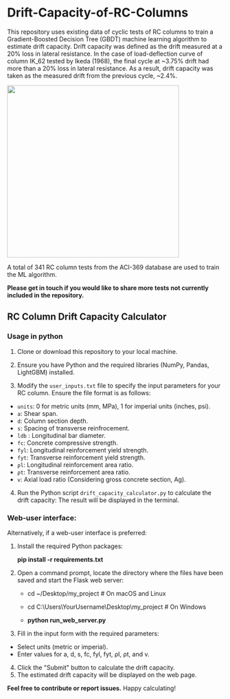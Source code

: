 # Drift-Capacity-of-RC-Columns
This repository uses existing data of cyclic tests of RC columns to train a Gradient-Boosted Decision Tree (GBDT) machine learning algorithm to estimate drift capacity. Drift capacity was defined as the drift measured at a 20% loss in lateral resistance. In the case of load-deflection curve of column IK_62 tested by Ikeda (1968), the final cycle at ~3.75% drift had more than a 20% loss in lateral resistance. As a result, drift capacity was taken as the measured drift from the previous cycle, ~2.4%.

<img src="https://github.com/LiamPledger/Drift-Capacity-of-RC-Columns/assets/145072932/dd3749e5-7426-4c0d-ac38-88123862a678" width="400" height="400">

A total of 341 RC column tests from the ACI-369 database are used to train the ML algorithm.

**Please get in touch if you would like to share more tests not currently included in the repository.**

## RC Column Drift Capacity Calculator
### Usage in python

1. Clone or download this repository to your local machine.

2. Ensure you have Python and the required libraries (NumPy, Pandas, LightGBM) installed.

3. Modify the `user_inputs.txt` file to specify the input parameters for your RC column. Ensure the file format is as follows:

- `units`: 0 for metric units (mm, MPa), 1 for imperial units (inches, psi).
- `a`: Shear span.
- `d`: Column section depth.
- `s`: Spacing of transverse reinfrocement.
- `ldb` : Longitudinal bar diameter.
- `fc`: Concrete compressive strength.
- `fyl`: Longitudinal reinforcement yield strength.
- `fyt`: Transverse reinforcement yield strength.
- `ρl`: Longitudinal reinforcement area ratio.
- `ρt`: Transverse reinforcement area ratio.
- `v`: Axial load ratio (Considering gross concrete section, Ag).

4. Run the Python script `drift_capacity_calculator.py` to calculate the drift capacity:
The result will be displayed in the terminal.

### Web-user interface:
Alternatively, if a web-user interface is preferred:

1. Install the required Python packages:
   
   **pip install -r requirements.txt**
3. Open a command prompt, locate the directory where the files have been saved and start the Flask web server:

   - cd ~/Desktop/my_project  # On macOS and Linux
   - cd C:\Users\YourUsername\Desktop\my_project  # On Windows
     
   - **python run_web_server.py**
5. Fill in the input form with the required parameters:

- Select units (metric or imperial).
- Enter values for a, d, s, fc, fyl, fyt, ρl, ρt, and v.

4. Click the "Submit" button to calculate the drift capacity.
5. The estimated drift capacity will be displayed on the web page.

**Feel free to contribute or report issues.**
Happy calculating!
